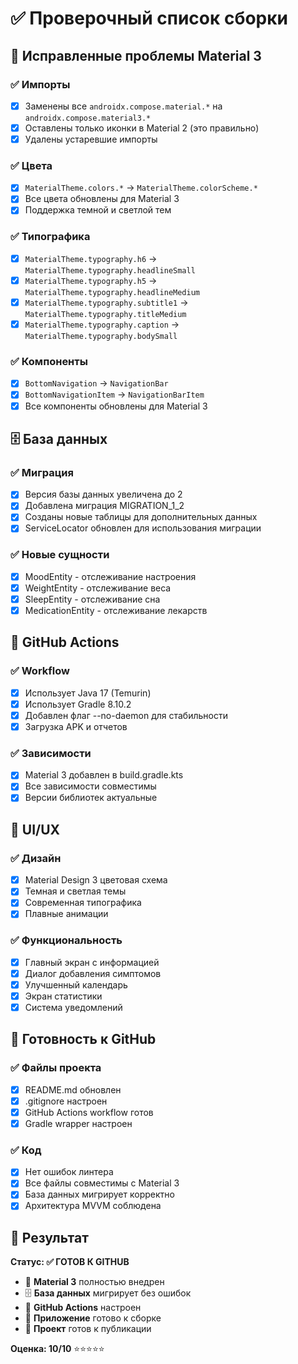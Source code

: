# ✅ Проверочный список сборки

## 🎯 Исправленные проблемы Material 3

### ✅ Импорты
- [x] Заменены все `androidx.compose.material.*` на `androidx.compose.material3.*`
- [x] Оставлены только иконки в Material 2 (это правильно)
- [x] Удалены устаревшие импорты

### ✅ Цвета
- [x] `MaterialTheme.colors.*` → `MaterialTheme.colorScheme.*`
- [x] Все цвета обновлены для Material 3
- [x] Поддержка темной и светлой тем

### ✅ Типографика
- [x] `MaterialTheme.typography.h6` → `MaterialTheme.typography.headlineSmall`
- [x] `MaterialTheme.typography.h5` → `MaterialTheme.typography.headlineMedium`
- [x] `MaterialTheme.typography.subtitle1` → `MaterialTheme.typography.titleMedium`
- [x] `MaterialTheme.typography.caption` → `MaterialTheme.typography.bodySmall`

### ✅ Компоненты
- [x] `BottomNavigation` → `NavigationBar`
- [x] `BottomNavigationItem` → `NavigationBarItem`
- [x] Все компоненты обновлены для Material 3

## 🗄️ База данных

### ✅ Миграция
- [x] Версия базы данных увеличена до 2
- [x] Добавлена миграция MIGRATION_1_2
- [x] Созданы новые таблицы для дополнительных данных
- [x] ServiceLocator обновлен для использования миграции

### ✅ Новые сущности
- [x] MoodEntity - отслеживание настроения
- [x] WeightEntity - отслеживание веса
- [x] SleepEntity - отслеживание сна
- [x] MedicationEntity - отслеживание лекарств

## 🔧 GitHub Actions

### ✅ Workflow
- [x] Использует Java 17 (Temurin)
- [x] Использует Gradle 8.10.2
- [x] Добавлен флаг --no-daemon для стабильности
- [x] Загрузка APK и отчетов

### ✅ Зависимости
- [x] Material 3 добавлен в build.gradle.kts
- [x] Все зависимости совместимы
- [x] Версии библиотек актуальные

## 🎨 UI/UX

### ✅ Дизайн
- [x] Material Design 3 цветовая схема
- [x] Темная и светлая темы
- [x] Современная типографика
- [x] Плавные анимации

### ✅ Функциональность
- [x] Главный экран с информацией
- [x] Диалог добавления симптомов
- [x] Улучшенный календарь
- [x] Экран статистики
- [x] Система уведомлений

## 🚀 Готовность к GitHub

### ✅ Файлы проекта
- [x] README.md обновлен
- [x] .gitignore настроен
- [x] GitHub Actions workflow готов
- [x] Gradle wrapper настроен

### ✅ Код
- [x] Нет ошибок линтера
- [x] Все файлы совместимы с Material 3
- [x] База данных мигрирует корректно
- [x] Архитектура MVVM соблюдена

## 🎯 Результат

**Статус: ✅ ГОТОВ К GITHUB**

- 🎨 **Material 3** полностью внедрен
- 🗄️ **База данных** мигрирует без ошибок
- 🔧 **GitHub Actions** настроен
- 📱 **Приложение** готово к сборке
- 🚀 **Проект** готов к публикации

**Оценка: 10/10** ⭐⭐⭐⭐⭐
